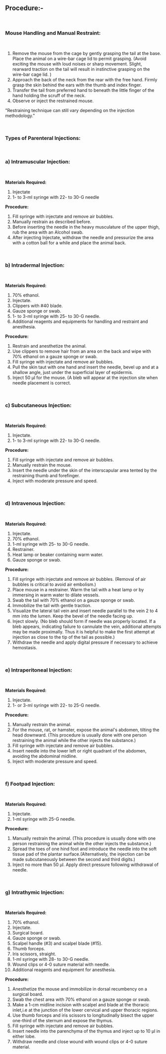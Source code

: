 ## Procedure:-

&nbsp;


### Mouse Handling and Manual Restraint:
 

&nbsp;


 

1. Remove the mouse from the cage by gently grasping the tail at the base. Place the animal on a wire-bar cage lid to permit grasping. (Avoid exciting the mouse with loud noises or sharp movement. Slight, rearward traction on the tail will result in instinctive grasping on the wire-bar cage lid. )
2. Approach the back of the neck from the rear with the free hand. Firmly grasp the skin behind the ears with the thumb and index finger.
3. Transfer the tail from preferred hand to beneath the little finger of the hand holding the scruff of the neck.
4. Observe or inject the restrained mouse.
 

"Restraining technique can still vary depending on the injection methodology."


&nbsp;

 

### Types of Parenteral Injections:

&nbsp;

 

### a) Intramuscular Injection:
 

&nbsp;


**Materials Required:**
 

1. Injectate
2. 1- to 3-ml syringe with 22- to 30-G needle
 

**Procedure:**
 

1. Fill syringe with injectate and remove air bubbles.
2. Manually restrain as described before.
3. Before inserting the needle in the heavy musculature of the upper thigh, rub the area with an Alcohol swab.
4. After injecting Injectate, withdraw the needle and pressurize the area with a cotton ball for a while and place the animal back.
 

&nbsp;


### b) Intradermal Injection:
 

&nbsp;


**Materials Required:**
 

1. 70% ethanol.
2. Injectate.
3. Clippers with #40 blade.
4. Gauze sponge or swab.
5. 1- to 3-ml syringe with 25- to 30-G needle.
6. Additional reagents and equipments for handling and restraint and anesthesia.
 

**Procedure:**
 

1. Restrain and anesthetize the animal.
2. Use clippers to remove hair from an area on the back and wipe with 70% ethanol on a gauze sponge or swab.
3. Fill syringe with injectate and remove air bubbles.
4. Pull the skin taut with one hand and insert the needle, bevel up and at a shallow angle, just under the superficial layer of epidermis.
5. Inject 50 μl for the mouse. (A bleb will appear at the injection site when needle placement is correct.
 

&nbsp;


### c) Subcutaneous Injection:
 

&nbsp;


**Materials Required:**
 

1. Injectate.
2. 1- to 3-ml syringe with 22- to 30-G needle.
 

**Procedure:**
 

1. Fill syringe with injectate and remove air bubbles.
2. Manually restrain the mouse.
3. Insert the needle under the skin of the interscapular area tented by the restraining thumb and forefinger.
4. Inject with moderate pressure and speed.
 

&nbsp;


### d) Intravenous Injection:

&nbsp;

 

**Materials Required:**
 

1. Injectate.
2. 70% ethanol.
3. 1-ml syringe with 25- to 30-G needle.
4. Restrainer.
5. Heat lamp or beaker containing warm water.
6. Gauze sponge or swab.
 

**Procedure:**
 

1. Fill syringe with injectate and remove air bubbles. (Removal of air bubbles is critical to avoid air embolism.)
2. Place mouse in a restrainer. Warm the tail with a heat lamp or by immersing in warm water to dilate vessels.
3. Swab the tail with 70% ethanol on a gauze sponge or swab.
4. Immobilize the tail with gentle traction.
5. Visualize the lateral tail vein and insert needle parallel to the vein 2 to 4 mm into the lumen. Keep the bevel of the needle facing up.
6. Inject slowly. (No bleb should form if needle was properly located. If a bleb appears, indicating failure to cannulate the vein, additional attempts may be made proximally. Thus it is helpful to make the first attempt at injection as close to the tip of the tail as possible.)
7. Withdraw the needle and apply digital pressure if necessary to achieve hemostasis.
 

&nbsp;


### e) Intraperitoneal Injection:

&nbsp;

 

**Materials Required:**
 

1. Injectate.
2. 1- or 3-ml syringe with 22- to 25-G needle.
 

**Procedure:**
 

1. Manually restrain the animal.
2. For the mouse, rat, or hamster, expose the animal's abdomen, tilting the head downward. (This procedure is usually done with one person restraining the animal while the other injects the substance.)
3. Fill syringe with injectate and remove air bubbles.
4. Insert needle into the lower left or right quadrant of the abdomen, avoiding the abdominal midline.
5. Inject with moderate pressure and speed.
 

&nbsp;


### f) Footpad Injection:

&nbsp;

 

**Materials Required:**
 

1. Injectate.
2. 1-ml syringe with 25-G needle.
 

**Procedure:**
 

1. Manually restrain the animal. (This procedure is usually done with one person restraining the animal while the other injects the substance.)
2. Spread the toes of one hind foot and introduce the needle into the soft tissue pad of the plantar surface.(Alternatively, the injection can be made subcutaneously between the second and third digits.)
3. Inject no more than 50 μl. Apply direct pressure following withdrawal of needle.
 

&nbsp;


### g) Intrathymic Injection:
 

&nbsp;


**Materials Required:**
 

1. 70% ethanol.
2. Injectate.
3. Surgical board.
4. Gauze sponge or swab.
5. Scalpel handle (#3) and scalpel blade (#15).
6. Thumb forceps.
7. Iris scissors, straight.
8. 1-ml syringe with 28- to 30-G needle.
8. Wound clips or 4-0 suture material with needle.
9. Additional reagents and equipment for anesthesia.
 

**Procedure:**
 

1. Anesthetize the mouse and immobilize in dorsal recumbency on a surgical board.
2. Swab the chest area with 70% ethanol on a gauze sponge or swab.
3. Make a 1-cm midline incision with scalpel and blade at the thoracic inlet,i.e at the junction of the lower cervical and upper thoracic regions.
4. Use thumb forceps and iris scissors to longitudinally bisect the upper one-third of the sternum and expose the thymus.
5. Fill syringe with injectate and remove air bubbles.
6. Insert needle into the parenchyma of the thymus and inject up to 10 μl in either lobe.
7. Withdraw needle and close wound with wound clips or 4-0 suture material.
